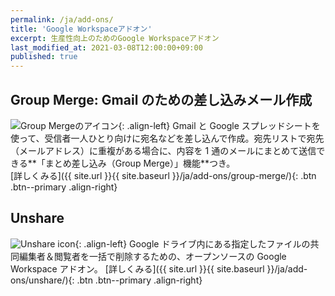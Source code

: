 ```yaml
---
permalink: /ja/add-ons/
title: 'Google Workspaceアドオン'
excerpt: 生産性向上のためのGoogle Workspaceアドオン
last_modified_at: 2021-03-08T12:00:00+09:00
published: true
---
```


## Group Merge: Gmail のための差し込みメール作成

![Group Mergeのアイコン](https://lh3.googleusercontent.com/pw/ACtC-3eZPKFkzQJvMs2P_HgJIwNRSy1OGklUpOr0gm9ncC3OGcJw-nVvNUDYta6mMWo3d57gEc9KD_KV-UNOJvcTCBjGru3MG1KUpzP3z15I-bjEfT3u1V12mzRQrcA89pzb_RoIbINO3B1WxT4qP0KefNs=s96-no){: .align-left} Gmail と Google スプレッドシートを使って、受信者一人ひとり向けに宛名などを差し込んで作成。宛先リストで宛先（メールアドレス）に重複がある場合に、内容を 1 通のメールにまとめて送信できる**「まとめ差し込み（Group Merge）」機能**つき。  
[詳しくみる]({{ site.url }}{{ site.baseurl }}/ja/add-ons/group-merge/){: .btn .btn--primary .align-right}

## Unshare

![Unshare icon](https://lh3.googleusercontent.com/pw/AM-JKLUeE_Ws9D1PaPh9_8CVmjpbscs1hQc8viJ_eBoZQ6OdolI3GyNrfAoWAy3w7hhvM2NSWY1EdFLsvCu2j5U7gtExx7Ou5uEctsImUiIvzDlKFRJl0LwRVqBMD7j2FHAiIsfS0-Vy7aFn5kaDh4MSvXZ4=s96-no){: .align-left} Google ドライブ内にある指定したファイルの共同編集者＆閲覧者を一括で削除するための、オープンソースの Google Workspace アドオン。
[詳しくみる]({{ site.url }}{{ site.baseurl }}/ja/add-ons/unshare/){: .btn .btn--primary .align-right}
